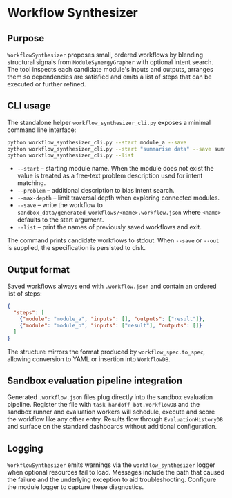 # Workflow Synthesizer

## Purpose

`WorkflowSynthesizer` proposes small, ordered workflows by blending structural
signals from `ModuleSynergyGrapher` with optional intent search. The tool
inspects each candidate module's inputs and outputs, arranges them so
dependencies are satisfied and emits a list of steps that can be executed or
further refined.

## CLI usage

The standalone helper `workflow_synthesizer_cli.py` exposes a minimal command
line interface:

```bash
python workflow_synthesizer_cli.py --start module_a --save
python workflow_synthesizer_cli.py --start "summarise data" --save summary
python workflow_synthesizer_cli.py --list
```

* `--start` – starting module name. When the module does not exist the value is
  treated as a free‑text problem description used for intent matching.
* `--problem` – additional description to bias intent search.
* `--max-depth` – limit traversal depth when exploring connected modules.
* `--save` – write the workflow to
  `sandbox_data/generated_workflows/<name>.workflow.json` where `<name>`
  defaults to the start argument.
* `--list` – print the names of previously saved workflows and exit.

The command prints candidate workflows to stdout. When `--save` or `--out` is
supplied, the specification is persisted to disk.

## Output format

Saved workflows always end with `.workflow.json` and contain an ordered list of
steps:

```json
{
  "steps": [
    {"module": "module_a", "inputs": [], "outputs": ["result"]},
    {"module": "module_b", "inputs": ["result"], "outputs": []}
  ]
}
```

The structure mirrors the format produced by `workflow_spec.to_spec`, allowing
conversion to YAML or insertion into `WorkflowDB`.

## Sandbox evaluation pipeline integration

Generated `.workflow.json` files plug directly into the sandbox evaluation
pipeline. Register the file with `task_handoff_bot.WorkflowDB` and the sandbox
runner and evaluation workers will schedule, execute and score the workflow like
any other entry. Results flow through `EvaluationHistoryDB` and surface on the
standard dashboards without additional configuration.

## Logging

`WorkflowSynthesizer` emits warnings via the `workflow_synthesizer` logger when
optional resources fail to load. Messages include the path that caused the
failure and the underlying exception to aid troubleshooting. Configure the
module logger to capture these diagnostics.

